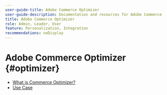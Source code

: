 ```yaml
---
user-guide-title: Adobe Commerce Optimizer
user-guide-description: Documentation and resources for Adobe Commerce Optimizer.
title: Adobe Commerce Optimizer
role: Admin, Leader, User
feature: Personalization, Integration
recommendations: noDisplay
---
```

# Adobe Commerce Optimizer {#optimizer}

- [What is Commerce Optimizer?](overview.md)
- [Use Case](overview.md)
